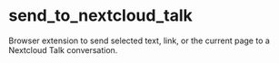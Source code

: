 # send_to_nextcloud_talk
Browser extension to send selected text, link, or the current page to a Nextcloud Talk conversation.
